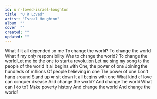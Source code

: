 ```yaml
---
id: u-r-loved-israel-houghton
title: "U R Loved"
artist: "Israel Houghton"
album: ""
cover: ""
created: ""
updated: ""
---
```


What if it all depended on me
To change the world?
To change the world
What if my only responsibility
Was to change the world?
To change the world
Let me be the one to start a revolution
Let me sing my song to the people of the world
It all begins with
One, the power of one
Joining the hundreds of millions
Of people believing in one
The power of one
Don't hang around
Stand up or sit down
It all begins with one
What kind of love can conquer disease
And change the world?
And change the world
What can I do to?
Make poverty history
And change the world
And change the world?